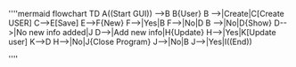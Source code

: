 ''''mermaid
flowchart TD
    A((Start GUI)) -->B
    B{User}
    B -->|Create|C[Create USER]
    C-->E[Save]
    E-->F{New}
    F-->|Yes|B
    F-->|No|D
    B -->|No|D{Show}
    D-->|No new info added|J
    D-->|Add new info|H{Update}
    H-->|Yes|K[Update user]
    K-->D
    H-->|No|J{Close Program}
    J-->|No|B
    J-->|Yes|I((End))

''''

